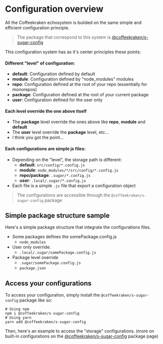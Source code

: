 <!--
/**
 * @name            Overview
 * @namespace       doc.config
 * @type            Markdown
 * @platform        md
 * @status          stable
 * @menu            Documentation / Configuration           /doc/config/overview
 *
 * @since           2.0.0
 * @author    Olivier Bossel <olivier.bossel@gmail.com> (https://olivierbossel.com)
 */
-->

<!-- image -->

<!-- header -->
##### 



# Configuration overview

All the Coffeekraken echosystem is builded on the same simple and efficient configuration principle.

> The package that correspond to this system is [@coffeekraken/s-sugar-config](https:/www.npmjs.com/package/@coffeekraken/s-sugar-config)

This configuration system has as it's center principles these points:

#### Different "level" of configuration:

-   **default**: Configuration defined by default
-   **module**: Configuration defined by "node_modules" modules
-   **repo**: Configuration defined at the root of your repo (essentially for monorepos)
-   **package**: Configuration defined at the root of your current package
-   **user**: Configuration defined for the user only

#### Each level override the one above itself

-   The **package** level override the ones above like **repo**, **module** and **default**
-   The **user** level override the **package** level, etc...
-   I think you got the point...

#### Each configurations are simple js files:

-   Depending on the "level", the storage path is different:
    -   **default**: `src/config/*.config.js`
    -   **module**: `node_modules/*/src/config/*.config.js`
    -   **repo/package**: `.sugar/*.config.js`
    -   **user**: `.local/.sugar/*.config.js`
-   Each file is a simple `.js` file that export a configuration object

> The configurations are accessible through the `@coffeekraken/s-sugar-config` package

## Simple package structure sample

Here's a simple package structure that integrate the configurations files.

-   Some packages defines the somePackage.config.js
    -   `node_modules`
-   User only override.
    -   `.local/.sugar/somePackage.config.js`
-   Package level override
    -   `.sugar/somePackage.config.js`
    -   `package.json`

## Access your configurations

To access your configuration, simply install the `@coffeekraken/s-sugar-config` package like so:

```shell
# Using npm
npm i @coffeekraken/s-sugar-config
# Using yarn
yarn add @coffeekraken/s-sugar-config
```

Then, here's an example to access the "storage" configurations. (more on built-in configurations on the [@coffeekraken/s-sugar-config](https:/www.npmjs.com/package/@coffeekraken/s-sugar-config) package page)

<s-code-example>
    <template lang="js">
        // import the package
        import **SSugarConfig from '@coffeekraken/s-sugar-config';
        // access your configurations using dot pathes like:
        **SSugarConfig.get('storage.package.rootDir');
        \_\_SSugarConfig.get('storage.src.jsDir');
        // etc...
    </template>
</s-code-example>


